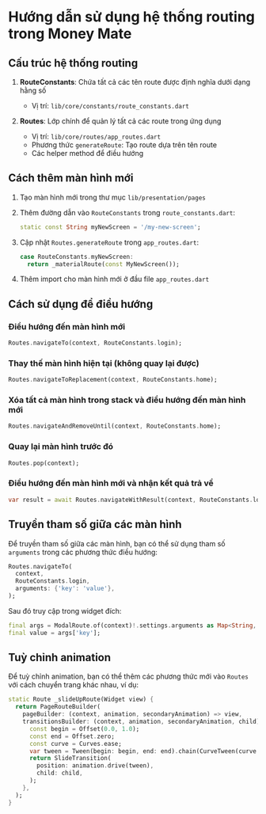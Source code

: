 # Hướng dẫn sử dụng hệ thống routing trong Money Mate

## Cấu trúc hệ thống routing

1. **RouteConstants**: Chứa tất cả các tên route được định nghĩa dưới dạng hằng số
   - Vị trí: `lib/core/constants/route_constants.dart`

2. **Routes**: Lớp chính để quản lý tất cả các route trong ứng dụng
   - Vị trí: `lib/core/routes/app_routes.dart`
   - Phương thức `generateRoute`: Tạo route dựa trên tên route
   - Các helper method để điều hướng

## Cách thêm màn hình mới

1. Tạo màn hình mới trong thư mục `lib/presentation/pages`

2. Thêm đường dẫn vào `RouteConstants` trong `route_constants.dart`:
   ```dart
   static const String myNewScreen = '/my-new-screen';
   ```

3. Cập nhật `Routes.generateRoute` trong `app_routes.dart`:
   ```dart
   case RouteConstants.myNewScreen:
     return _materialRoute(const MyNewScreen());
   ```

4. Thêm import cho màn hình mới ở đầu file `app_routes.dart`

## Cách sử dụng để điều hướng

### Điều hướng đến màn hình mới
```dart
Routes.navigateTo(context, RouteConstants.login);
```

### Thay thế màn hình hiện tại (không quay lại được)
```dart
Routes.navigateToReplacement(context, RouteConstants.home);
```

### Xóa tất cả màn hình trong stack và điều hướng đến màn hình mới
```dart
Routes.navigateAndRemoveUntil(context, RouteConstants.home);
```

### Quay lại màn hình trước đó
```dart
Routes.pop(context);
```

### Điều hướng đến màn hình mới và nhận kết quả trả về
```dart
var result = await Routes.navigateWithResult(context, RouteConstants.login);
```

## Truyền tham số giữa các màn hình

Để truyền tham số giữa các màn hình, bạn có thể sử dụng tham số `arguments` trong các phương thức điều hướng:

```dart
Routes.navigateTo(
  context,
  RouteConstants.login,
  arguments: {'key': 'value'},
);
```

Sau đó truy cập trong widget đích:
```dart
final args = ModalRoute.of(context)!.settings.arguments as Map<String, dynamic>;
final value = args['key'];
```

## Tuỳ chỉnh animation

Để tuỳ chỉnh animation, bạn có thể thêm các phương thức mới vào `Routes` với cách chuyển trang khác nhau, ví dụ:

```dart
static Route _slideUpRoute(Widget view) {
  return PageRouteBuilder(
    pageBuilder: (context, animation, secondaryAnimation) => view,
    transitionsBuilder: (context, animation, secondaryAnimation, child) {
      const begin = Offset(0.0, 1.0);
      const end = Offset.zero;
      const curve = Curves.ease;
      var tween = Tween(begin: begin, end: end).chain(CurveTween(curve: curve));
      return SlideTransition(
        position: animation.drive(tween),
        child: child,
      );
    },
  );
} 